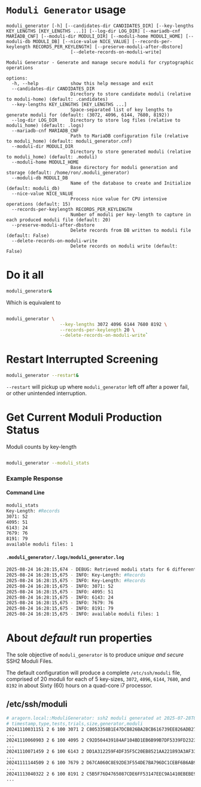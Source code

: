 # `Moduli Generator` usage

```
moduli_generator [-h] [--candidates-dir CANDIDATES_DIR] [--key-lengths KEY_LENGTHS [KEY_LENGTHS ...]] [--log-dir LOG_DIR] [--mariadb-cnf MARIADB_CNF] [--moduli-dir MODULI_DIR] [--moduli-home MODULI_HOME] [--moduli-db MODULI_DB] [--nice-value NICE_VALUE] [--records-per-keylength RECORDS_PER_KEYLENGTH] [--preserve-moduli-after-dbstore]
                        [--delete-records-on-moduli-write]

Moduli Generator - Generate and manage secure moduli for cryptographic operations

options:
  -h, --help            show this help message and exit
  --candidates-dir CANDIDATES_DIR
                        Directory to store candidate moduli (relative to moduli-home) (default: .candidates)
  --key-lengths KEY_LENGTHS [KEY_LENGTHS ...]
                        Space-separated list of key lengths to generate moduli for (default: (3072, 4096, 6144, 7680, 8192))
  --log-dir LOG_DIR     Directory to store log files (relative to moduli_home) (default: .logs)
  --mariadb-cnf MARIADB_CNF
                        Path to MariaDB configuration file (relative to moduli_home) (default: moduli_generator.cnf)
  --moduli-dir MODULI_DIR
                        Directory to store generated moduli (relative to moduli_home) (default: .moduli)
  --moduli-home MODULI_HOME
                        Base directory for moduli generation and storage (default: /home/ron/.moduli_generator)
  --moduli-db MODULI_DB
                        Name of the database to create and Initialize (default: moduli_db)
  --nice-value NICE_VALUE
                        Process nice value for CPU intensive operations (default: 15)
  --records-per-keylength RECORDS_PER_KEYLENGTH
                        Number of moduli per key-length to capture in each produced moduli file (default: 20)
  --preserve-moduli-after-dbstore
                        Delete records from DB written to moduli file (default: False)
  --delete-records-on-moduli-write
                        Delete records on moduli write (default: False)
```

# Do it all

```bash
moduli_generator&
```

Which is equivalent to

```bash

moduli_generator \
                    --key-lengths 3072 4096 6144 7680 8192 \
                    --records-per-keylength 20 \
                    --delete-records-on-moduli-write`
```

# Restart Interrupted Screening

```bash
moduli_generator --restart& 
```

`--restart` will pickup up where `moduli_generator` left off after a power fail, or other unintended interruption.

# Get Current Moduli Production Status

Moduli counts by key-length

```bash

moduli_generator --moduli_stats
```

### Example Response

#### Command Line

```bash
moduli_stats
Key-Length: #Records
3071: 52
4095: 51
6143: 24
7679: 76
8191: 79
available moduli files: 1
```

#### `.moduli_generator/.logs/moduli_generator.log`

```bash
2025-08-24 16:28:15,674 - DEBUG: Retrieved moduli stats for 6 different key sizes
2025-08-24 16:28:15,675 - INFO: Key-Length: #Records
2025-08-24 16:28:15,675 - INFO: Key-Length: #Records
2025-08-24 16:28:15,675 - INFO: 3071: 52
2025-08-24 16:28:15,675 - INFO: 4095: 51
2025-08-24 16:28:15,675 - INFO: 6143: 24
2025-08-24 16:28:15,675 - INFO: 7679: 76
2025-08-24 16:28:15,675 - INFO: 8191: 79
2025-08-24 16:28:15,675 - INFO: available moduli files: 1

```

# About _default_ run properties

The sole objective of `moduli_generator` is to produce *unique and secure* SSH2 Moduli Files.

The default configuration will produce a complete `/etc/ssh/moduli` file, comprised of 20 moduli for each of 5
key-sizes, `3072`, `4096`, `6144`, `7680`, and `8192` in about Sixty (60) hours on a quad-core i7 processor.

## /etc/ssh/moduli

```bash
# aragorn.local::ModuliGenerator: ssh2 moduli generated at 2025-07-28T02:25:52.957733Z
# timestamp,type,tests,trials,size,generator,moduli
20241110031151 2 6 100 3071 2 C8053358B1E47DCB826BA2BCB616739EE826ADB273504CF89F8CF6F5A9946B5576F66A07012DCC10557 ...
...
20241110060903 2 6 100 4095 2 C92D504439184AF104BD1EB6B99B7DF5339FD2323BB478F5BCEA801424F6315AD0A7D403AF3A3709D2F ...
...
20241110071459 2 6 100 6143 2 DD1A312259F4DF35F5C20EB8521AA221893A3AF334A093F89E35F1E6EE67D964274532E2D746FA0457E ...
...
20241111144509 2 6 100 7679 2 D67CA060C8E92DE3F554DE7BA796DC1CEBF6B6AB90B7A2DABCF591CE616E9AF45B296B68E7EEEA7984F ...
...
20241113040322 2 6 100 8191 2 C5B5F76D4765087CDE6FF53147EEC9A1410EBEBE915F7759F0FC609E43BA83BACCC1F9A8D0CD73724E3 ...
... 
```

